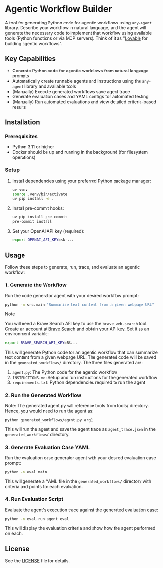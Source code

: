 # Agentic Workflow Builder
A tool for generating Python code for agentic workflows using `any-agent` library. Describe your workflow in natural language, and the agent will generate the necessary code to implement that workflow using available tools (Python functions or via MCP servers). Think of it as "[Lovable](https://lovable.dev/) for building agentic workflows".

## Key Capabilities

- Generate Python code for agentic workflows from natural language prompts
- Automatically create runnable agents and instructions using the `any-agent` library and available tools
- (Manually) Execute generated workflows save agent trace
- Generate evaluation cases and YAML configs for automated testing
- (Manually) Run automated evaluations and view detailed criteria-based results

## Installation

### Prerequisites

- Python 3.11 or higher
- Docker should be up and running in the background (for filesystem operations)

### Setup

1. Install dependencies using your preferred Python package manager:
   ```bash
   uv venv
   source .venv/bin/activate
   uv pip install -e .
   ```

2. Install pre-commit hooks:
   ```bash
   uv pip install pre-commit
   pre-commit install
   ```

3. Set your OpenAI API key (required):
   ```bash
   export OPENAI_API_KEY=sk-...
   ```

## Usage

Follow these steps to generate, run, trace, and evaluate an agentic workflow:

### 1. Generate the Workflow
Run the code generator agent with your desired workflow prompt:
```bash
python -m src.main "Summarize text content from a given webpage URL"
```

> [!NOTE]
> You will need a Brave Search API key to use the `brave_web-search` tool. Create an account at [Brave Search](https://brave.com/search/api/) and obtain your API key.
> Set it as an environment variable:
> ```bash
> export BRAVE_SEARCH_API_KEY=BS...
> ```

This will generate Python code for an agentic workflow that can summarize text content from a given webpage URL. The generated code will be saved in the `generated_workflows/` directory. The three files generated are:

1. `agent.py`: The Python code for the agentic workflow
2. `INSTRUCTIONS.md`: Setup and run instructions for the generated workflow
3. `requirements.txt`: Python dependencies required to run the agent

### 2. Run the Generated Workflow
Note: The generated agent.py will reference tools from tools/ directory. Hence, you would need to run the agent as:
```bash
python generated_workflows/agent.py arg1
```
This will run the agent and save the agent trace as `agent_trace.json` in the `generated_workflows/` directory.

### 3. Generate Evaluation Case YAML
Run the evaluation case generator agent with your desired evaluation case prompt:
```bash
python -m eval.main
```

This will generate a YAML file in the `generated_workflows/` directory with criteria and points for each evaluation.

### 4. Run Evaluation Script
Evaluate the agent's execution trace against the generated evaluation case:
```bash
python -m eval.run_agent_eval
```
This will display the evaluation criteria and show how the agent performed on each.



## License

See the [LICENSE](LICENSE) file for details.
